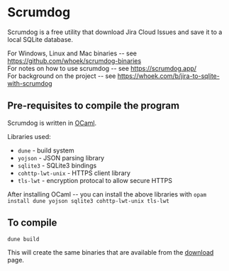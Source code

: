 # Scrumdog

Scrumdog is a free utility that download Jira Cloud Issues and save it to a local SQLite database.

For Windows, Linux and Mac binaries -- see <https://github.com/whoek/scrumdog-binaries>    
For notes on how to use scrumdog -- see <https://scrumdog.app/>   
For background on the project -- see <https://whoek.com/b/jira-to-sqlite-with-scrumdog>

## Pre-requisites to compile the program

Scrumdog is written in [OCaml](https://ocaml.org/).  

Libraries used:
- `dune` - build system
- `yojson` - JSON parsing library
- `sqlite3` - SQLite3 bindings
- `cohttp-lwt-unix` - HTTPS client library
- `tls-lwt` - encryption protocal to allow secure HTTPS

After installing OCaml -- you can install the above libraries with `opam install dune yojson sqlite3 cohttp-lwt-unix tls-lwt`


## To compile

`dune build`

This will create the same binaries that are available from the [download](https://github.com/whoek/scrumdog-binaries) page.
